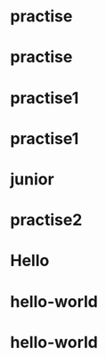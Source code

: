 # practise
# practise
# practise1
# practise1
# junior
# practise2
# Hello
# hello-world
# hello-world
